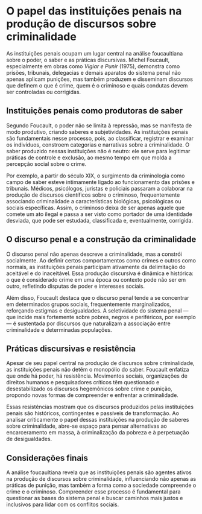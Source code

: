 # O papel das instituições penais na produção de discursos sobre criminalidade

As instituições penais ocupam um lugar central na análise foucaultiana sobre o poder, o saber e as práticas discursivas. Michel Foucault, especialmente em obras como *Vigiar e Punir* (1975), demonstra como prisões, tribunais, delegacias e demais aparatos do sistema penal não apenas aplicam punições, mas também produzem e disseminam discursos que definem o que é crime, quem é o criminoso e quais condutas devem ser controladas ou corrigidas.

## Instituições penais como produtoras de saber

Segundo Foucault, o poder não se limita à repressão, mas se manifesta de modo produtivo, criando saberes e subjetividades. As instituições penais são fundamentais nesse processo, pois, ao classificar, registrar e examinar os indivíduos, constroem categorias e narrativas sobre a criminalidade. O saber produzido nessas instituições não é neutro: ele serve para legitimar práticas de controle e exclusão, ao mesmo tempo em que molda a percepção social sobre o crime.

Por exemplo, a partir do século XIX, o surgimento da criminologia como campo de saber esteve intimamente ligado ao funcionamento das prisões e tribunais. Médicos, psicólogos, juristas e policiais passaram a colaborar na produção de discursos científicos sobre o criminoso, frequentemente associando criminalidade a características biológicas, psicológicas ou sociais específicas. Assim, o criminoso deixa de ser apenas aquele que comete um ato ilegal e passa a ser visto como portador de uma identidade desviada, que pode ser estudada, classificada e, eventualmente, corrigida.

## O discurso penal e a construção da criminalidade

O discurso penal não apenas descreve a criminalidade, mas a constrói socialmente. Ao definir certos comportamentos como crimes e outros como normais, as instituições penais participam ativamente da delimitação do aceitável e do inaceitável. Essa produção discursiva é dinâmica e histórica: o que é considerado crime em uma época ou contexto pode não ser em outro, refletindo disputas de poder e interesses sociais.

Além disso, Foucault destaca que o discurso penal tende a se concentrar em determinados grupos sociais, frequentemente marginalizados, reforçando estigmas e desigualdades. A seletividade do sistema penal — que incide mais fortemente sobre pobres, negros e periféricos, por exemplo — é sustentada por discursos que naturalizam a associação entre criminalidade e determinadas populações.

## Práticas discursivas e resistência

Apesar de seu papel central na produção de discursos sobre criminalidade, as instituições penais não detêm o monopólio do saber. Foucault enfatiza que onde há poder, há resistência. Movimentos sociais, organizações de direitos humanos e pesquisadores críticos têm questionado e desestabilizado os discursos hegemônicos sobre crime e punição, propondo novas formas de compreender e enfrentar a criminalidade.

Essas resistências mostram que os discursos produzidos pelas instituições penais são históricos, contingentes e passíveis de transformação. Ao analisar criticamente o papel dessas instituições na produção de saberes sobre criminalidade, abre-se espaço para pensar alternativas ao encarceramento em massa, à criminalização da pobreza e à perpetuação de desigualdades.

## Considerações finais

A análise foucaultiana revela que as instituições penais são agentes ativos na produção de discursos sobre criminalidade, influenciando não apenas as práticas de punição, mas também a forma como a sociedade compreende o crime e o criminoso. Compreender esse processo é fundamental para questionar as bases do sistema penal e buscar caminhos mais justos e inclusivos para lidar com os conflitos sociais.